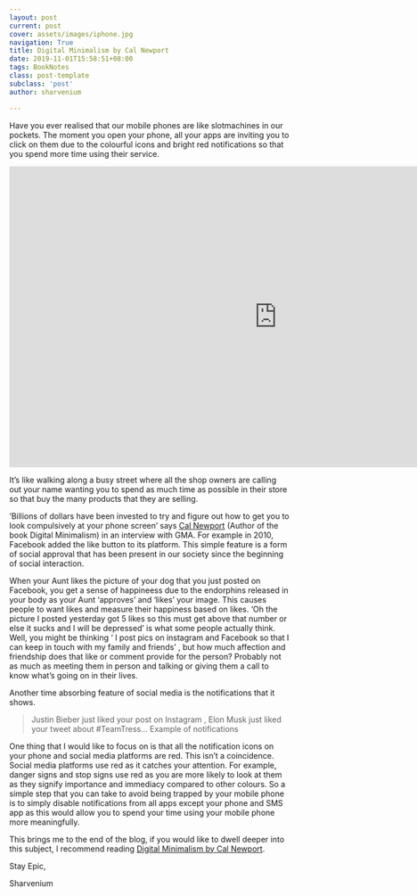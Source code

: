 ```yaml
---
layout: post
current: post
cover: assets/images/iphone.jpg
navigation: True
title: Digital Minimalism by Cal Newport
date: 2019-11-01T15:58:51+08:00
tags: BookNotes
class: post-template
subclass: 'post'
author: sharvenium

---
```

Have you ever realised that our mobile phones are like slotmachines in our pockets. The moment you open your phone, all your apps are inviting you to click on them due to the colourful icons and bright red notifications so that you spend more time using their service.

<iframe width="960" height="540" src="https://www.youtube.com/embed/ToEo8cdQ2To" frameborder="0" allow="accelerometer; autoplay; clipboard-write; encrypted-media; gyroscope; picture-in-picture" allowfullscreen></iframe>

It’s like walking along a busy street where all the shop owners are calling out your name wanting you to spend as much time as possible in their store so that buy the many products that they are selling.

‘Billions of dollars have been invested to try and figure out how to get you to look compulsively at your phone screen’ says [Cal Newport](http://calnewport.com) (Author of the book Digital Minimalism) in an interview with GMA. For example in 2010, Facebook added the like button to its platform. This simple feature is a form of social approval that has been present in our society since the beginning of social interaction.

When your Aunt likes the picture of your dog that you just posted on Facebook, you get a sense of happineess due to the endorphins released in your body as your Aunt ‘approves’ and ‘likes’ your image. This causes people to want likes and measure their happiness based on likes. ‘Oh the picture I posted yesterday got 5 likes so this must get above that number or else it sucks and I will be depressed’ is what some people actually think. Well, you might be thinking ‘ I post pics on instagram and Facebook so that I can keep in touch with my family and friends’ , but how much affection and friendship does that like or comment provide for the person? Probably not as much as meeting them in person and talking or giving them a call to know what’s going on in their lives.

Another time absorbing feature of social media is the notifications that it shows.

> Justin Bieber just liked your post on Instagram , Elon Musk just liked your tweet about #TeamTress…
> Example of notifications

One thing that I would like to focus on is that all the notification icons on your phone and social media platforms are red. This isn’t a coincidence. Social media platforms use red as it catches your attention. For example, danger signs and stop signs use red as you are more likely to look at them as they signify importance and immediacy compared to other colours. So a simple step that you can take to avoid being trapped by your mobile phone is to simply disable notifications from all apps except your phone and SMS app as this would allow you to spend your time using your mobile phone more meaningfully.

This brings me to the end of the blog, if you would like to dwell deeper into this subject, I recommend reading [Digital Minimalism by Cal Newport](https://www.amazon.com/Digital-Minimalism-Choosing-Focused-Noisy/dp/0525536515).

Stay Epic,

Sharvenium

